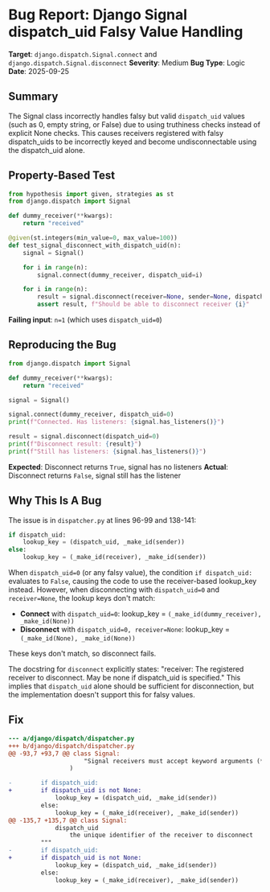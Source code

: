 # Bug Report: Django Signal dispatch_uid Falsy Value Handling

**Target**: `django.dispatch.Signal.connect` and `django.dispatch.Signal.disconnect`
**Severity**: Medium
**Bug Type**: Logic
**Date**: 2025-09-25

## Summary

The Signal class incorrectly handles falsy but valid `dispatch_uid` values (such as 0, empty string, or False) due to using truthiness checks instead of explicit None checks. This causes receivers registered with falsy dispatch_uids to be incorrectly keyed and become undisconnectable using the dispatch_uid alone.

## Property-Based Test

```python
from hypothesis import given, strategies as st
from django.dispatch import Signal

def dummy_receiver(**kwargs):
    return "received"

@given(st.integers(min_value=0, max_value=100))
def test_signal_disconnect_with_dispatch_uid(n):
    signal = Signal()

    for i in range(n):
        signal.connect(dummy_receiver, dispatch_uid=i)

    for i in range(n):
        result = signal.disconnect(receiver=None, sender=None, dispatch_uid=i)
        assert result, f"Should be able to disconnect receiver {i}"
```

**Failing input**: `n=1` (which uses `dispatch_uid=0`)

## Reproducing the Bug

```python
from django.dispatch import Signal

def dummy_receiver(**kwargs):
    return "received"

signal = Signal()

signal.connect(dummy_receiver, dispatch_uid=0)
print(f"Connected. Has listeners: {signal.has_listeners()}")

result = signal.disconnect(dispatch_uid=0)
print(f"Disconnect result: {result}")
print(f"Still has listeners: {signal.has_listeners()}")
```

**Expected**: Disconnect returns `True`, signal has no listeners
**Actual**: Disconnect returns `False`, signal still has the listener

## Why This Is A Bug

The issue is in `dispatcher.py` at lines 96-99 and 138-141:

```python
if dispatch_uid:
    lookup_key = (dispatch_uid, _make_id(sender))
else:
    lookup_key = (_make_id(receiver), _make_id(sender))
```

When `dispatch_uid=0` (or any falsy value), the condition `if dispatch_uid:` evaluates to `False`, causing the code to use the receiver-based lookup_key instead. However, when disconnecting with `dispatch_uid=0` and `receiver=None`, the lookup keys don't match:

- **Connect** with `dispatch_uid=0`: lookup_key = `(_make_id(dummy_receiver), _make_id(None))`
- **Disconnect** with `dispatch_uid=0, receiver=None`: lookup_key = `(_make_id(None), _make_id(None))`

These keys don't match, so disconnect fails.

The docstring for `disconnect` explicitly states: "receiver: The registered receiver to disconnect. May be none if dispatch_uid is specified." This implies that `dispatch_uid` alone should be sufficient for disconnection, but the implementation doesn't support this for falsy values.

## Fix

```diff
--- a/django/dispatch/dispatcher.py
+++ b/django/dispatch/dispatcher.py
@@ -93,7 +93,7 @@ class Signal:
                     "Signal receivers must accept keyword arguments (**kwargs)."
                 )

-        if dispatch_uid:
+        if dispatch_uid is not None:
             lookup_key = (dispatch_uid, _make_id(sender))
         else:
             lookup_key = (_make_id(receiver), _make_id(sender))
@@ -135,7 +135,7 @@ class Signal:
             dispatch_uid
                 the unique identifier of the receiver to disconnect
         """
-        if dispatch_uid:
+        if dispatch_uid is not None:
             lookup_key = (dispatch_uid, _make_id(sender))
         else:
             lookup_key = (_make_id(receiver), _make_id(sender))
```